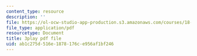 ```yaml
---
content_type: resource
description: ''
file: https://ol-ocw-studio-app-production.s3.amazonaws.com/courses/18-06-linear-algebra-spring-2010/ab1c275d516e1878176ce956af1bf246_0h43aV4aH7I.pdf
file_type: application/pdf
resourcetype: Document
title: 3play pdf file
uid: ab1c275d-516e-1878-176c-e956af1bf246
---
```

